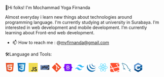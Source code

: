👋Hi folks! I'm Mochammad Yoga Firnanda

Almost everyday i learn new things about technologies around programming language. I'm currently studying at university in Surabaya. I’m interested in web development and mobile development. I’m currently learning about Front-end web development.

- 📫 How to reach me : @myfirnanda@gmail.com

🛠️Language and Tools:
<!-- https://github.com/devicons/devicon/tree/master/icons -->
<!-- https://www.sitepoint.com/github-profile-readme/ -->
<img src="https://github.com/devicons/devicon/blob/master/icons/html5/html5-original.svg" title="HTML5" alt="HTML5" width="30" height="30">&nbsp;
<img src="https://github.com/devicons/devicon/blob/master/icons/css3/css3-original.svg" title="CSS3" alt="CSS3" width="30" height="30">&nbsp;
<img src="https://github.com/devicons/devicon/blob/master/icons/javascript/javascript-original.svg" title="Javascript" alt="Javascript" width="30" height="30">&nbsp;
<img src="https://github.com/devicons/devicon/blob/master/icons/php/php-original.svg" title="PHP" alt="PHP" width="30" height="30">&nbsp;
<img src="https://github.com/devicons/devicon/blob/master/icons/git/git-original.svg" title="Git" alt="Git" width="30" height="30">&nbsp;
<img src="https://github.com/devicons/devicon/blob/master/icons/bootstrap/bootstrap-original.svg" title="Bootstrap" alt="Bootstrap" width="30" height="30">&nbsp;
<img src="https://github.com/devicons/devicon/blob/master/icons/tailwindcss/tailwindcss-plain.svg" title="TailwindCSS" alt="TailwindCSS" width="30" height="30">&nbsp;
<img src="https://github.com/devicons/devicon/blob/master/icons/jquery/jquery-original.svg" title="JQuery" alt="JQuery" width="30" height="30">&nbsp;
<img src="https://github.com/devicons/devicon/blob/master/icons/react/react-original.svg" title="ReactJS" alt="ReactJS" width="30" height="30">&nbsp;
<img src="https://github.com/devicons/devicon/blob/master/icons/laravel/laravel-plain.svg" title="Laravel" alt="Laravel" width="30" height="30">&nbsp;
<img src="https://github.com/devicons/devicon/blob/master/icons/mysql/mysql-original.svg" title="MySQL" alt="MySQL" width="30" height="30">&nbsp;
<img src="https://github.com/devicons/devicon/blob/master/icons/cplusplus/cplusplus-original.svg" title="C++" alt="C++" width="30" height="30">&nbsp;

<!---
yg-firnanda/yg-firnanda is a ✨ special ✨ repository because its `README.md` (this file) appears on your GitHub profile.
You can click the Preview link to take a look at your changes.
--->
